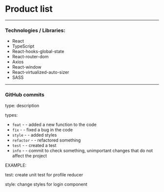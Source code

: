 # Product list

---

### Technologies / Libraries:
- React
- TypeScript
- React-hooks-global-state
- React-router-dom
- Axios
- React-window
- React-virtualized-auto-sizer
- SASS
---

### GitHub commits
type: description

types:

- `feat` - - added a new function to the code
- `fix` - - fixed a bug in the code
- `style` - - added styles
- `refactor` - - refactored something
- `test` - - created a test
- `info` - - commit to check something, unimportant changes that do not affect the project

EXAMPLE:

test: create unit test for profile reducer

style: change styles for login component